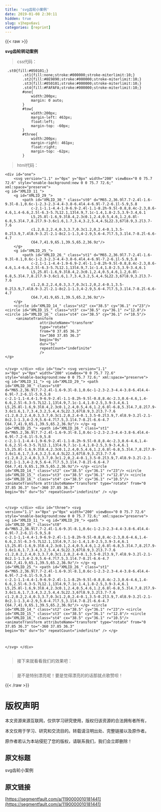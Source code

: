 ```yaml
---
title: 'svg齿轮小案例' 
date: 2019-01-08 2:30:11
hidden: true
slug: v1hepx6avi
categories: [reprint]
---
```


{{< raw >}}

                    
<p><strong>svg齿轮转动案例</strong></p>
<blockquote><p>css代码：</p></blockquote>
<div class="widget-codetool" style="display:none;">
      <div class="widget-codetool--inner">
      <span class="selectCode code-tool" data-toggle="tooltip" data-placement="top" title="" data-original-title="全选"></span>
      <span type="button" class="copyCode code-tool" data-toggle="tooltip" data-placement="top" data-clipboard-text=" .st0{fill:#050101;}
        .st1{fill:none;stroke:#000000;stroke-miterlimit:10;}
        .st2{fill:#8E9890;stroke:#000000;stroke-miterlimit:10;}
        .st3{fill:#050101;stroke:#000000;stroke-miterlimit:10;}
        .st4{fill:#FAFAFA;stroke:#000000;stroke-miterlimit:10;}
        #one{
            width:200px;
            margin: 0 auto;
        }
        #tow{
            width:200px;
            margin-left: 463px;
            float:left;
            margin-top: -60px;
        }
        #three{
            width:200px;
            margin-right: 461px;
            float:right;
            margin-top: -62px;
        }
" title="" data-original-title="复制"></span>
      <span type="button" class="saveToNote code-tool" data-toggle="tooltip" data-placement="top" title="" data-original-title="放进笔记"></span>
      </div>
      </div><pre class="hljs css"><code> <span class="hljs-selector-class">.st0</span>{<span class="hljs-attribute">fill</span>:<span class="hljs-number">#050101</span>;}
        <span class="hljs-selector-class">.st1</span>{<span class="hljs-attribute">fill</span>:none;<span class="hljs-attribute">stroke</span>:<span class="hljs-number">#000000</span>;<span class="hljs-attribute">stroke-miterlimit</span>:<span class="hljs-number">10</span>;}
        <span class="hljs-selector-class">.st2</span>{<span class="hljs-attribute">fill</span>:<span class="hljs-number">#8E9890</span>;<span class="hljs-attribute">stroke</span>:<span class="hljs-number">#000000</span>;<span class="hljs-attribute">stroke-miterlimit</span>:<span class="hljs-number">10</span>;}
        <span class="hljs-selector-class">.st3</span>{<span class="hljs-attribute">fill</span>:<span class="hljs-number">#050101</span>;<span class="hljs-attribute">stroke</span>:<span class="hljs-number">#000000</span>;<span class="hljs-attribute">stroke-miterlimit</span>:<span class="hljs-number">10</span>;}
        <span class="hljs-selector-class">.st4</span>{<span class="hljs-attribute">fill</span>:<span class="hljs-number">#FAFAFA</span>;<span class="hljs-attribute">stroke</span>:<span class="hljs-number">#000000</span>;<span class="hljs-attribute">stroke-miterlimit</span>:<span class="hljs-number">10</span>;}
        <span class="hljs-selector-id">#one</span>{
            <span class="hljs-attribute">width</span>:<span class="hljs-number">200px</span>;
            <span class="hljs-attribute">margin</span>: <span class="hljs-number">0</span> auto;
        }
        <span class="hljs-selector-id">#tow</span>{
            <span class="hljs-attribute">width</span>:<span class="hljs-number">200px</span>;
            <span class="hljs-attribute">margin-left</span>: <span class="hljs-number">463px</span>;
            <span class="hljs-attribute">float</span>:left;
            <span class="hljs-attribute">margin-top</span>: -<span class="hljs-number">60px</span>;
        }
        <span class="hljs-selector-id">#three</span>{
            <span class="hljs-attribute">width</span>:<span class="hljs-number">200px</span>;
            <span class="hljs-attribute">margin-right</span>: <span class="hljs-number">461px</span>;
            <span class="hljs-attribute">float</span>:right;
            <span class="hljs-attribute">margin-top</span>: -<span class="hljs-number">62px</span>;
        }
</code></pre>
<blockquote><p>html代码：</p></blockquote>
<div class="widget-codetool" style="display:none;">
      <div class="widget-codetool--inner">
      <span class="selectCode code-tool" data-toggle="tooltip" data-placement="top" title="" data-original-title="全选"></span>
      <span type="button" class="copyCode code-tool" data-toggle="tooltip" data-placement="top" data-clipboard-text="<div id=&quot;one&quot;>
    <svg version=&quot;1.1&quot; x=&quot;0px&quot; y=&quot;0px&quot; width=&quot;200&quot; viewBox=&quot;0 0 75.7 72.6&quot; style=&quot;enable-background:new 0 0 75.7 72.6;&quot; xml:space=&quot;preserve&quot;>
<g id=&quot;XMLID_11_&quot;>
    <g id=&quot;XMLID_29_&quot;>
        <path id=&quot;XMLID_30_&quot; class=&quot;st0&quot; d=&quot;M65.2,36.9l7.7-2.4l-1.6-9.3l-8.1,0.6c-1-2.3-2.3-4.4-3.8-6.4l4.4-6.9l-7.2-6.1l-5.9,5.8
            c-2.1-1.1-4.4-1.9-6.9-2.4l-1.1-8.2h-9.5l-0.8,8.4c-2.3,0.6-4.6,1.4-6.6,2.5l-6.3-5.7L12.1,13l4.9,7.1c-1.4,1.8-2.5,3.9-3.4,6.1
            L5,25.8l-1.6,9.3l8.4,2.3c0.1,2.4,0.5,4.6,1.2,6.8l-6.8,5.3l4.7,8.2l7.9-3.6c1.6,1.7,3.4,3.2,5.4,4.5L22.3,67l8.9,3.2l3.7-7.6
            c1.2,0.2,2.4,0.3,3.7,0.3c1.2,0,2.4-0.1,3.5-0.2l3.9,7.4l8.9-3.2l-2.1-8c2.1-1.3,4-2.9,5.6-4.7l7.5,3.1l4.7-8.2l-6.6-4.7
            C64.7,41.9,65.1,39.5,65.2,36.9z&quot;/>
    </g>
    <g id=&quot;XMLID_25_&quot;>
        <path id=&quot;XMLID_26_&quot; class=&quot;st1&quot; d=&quot;M65.2,36.9l7.7-2.4l-1.6-9.3l-8.1,0.6c-1-2.3-2.3-4.4-3.8-6.4l4.4-6.9l-7.2-6.1l-5.9,5.8
            c-2.1-1.1-4.4-1.9-6.9-2.4l-1.1-8.2h-9.5l-0.8,8.4c-2.3,0.6-4.6,1.4-6.6,2.5l-6.3-5.7L12.1,13l4.9,7.1c-1.4,1.8-2.5,3.9-3.4,6.1
            L5,25.8l-1.6,9.3l8.4,2.3c0.1,2.4,0.5,4.6,1.2,6.8l-6.8,5.3l4.7,8.2l7.9-3.6c1.6,1.7,3.4,3.2,5.4,4.5L22.3,67l8.9,3.2l3.7-7.6
            c1.2,0.2,2.4,0.3,3.7,0.3c1.2,0,2.4-0.1,3.5-0.2l3.9,7.4l8.9-3.2l-2.1-8c2.1-1.3,4-2.9,5.6-4.7l7.5,3.1l4.7-8.2l-6.6-4.7
            C64.7,41.9,65.1,39.5,65.2,36.9z&quot;/>
    </g>
    <circle id=&quot;XMLID_14_&quot; class=&quot;st2&quot; cx=&quot;38.5&quot; cy=&quot;36.1&quot; r=&quot;23&quot;/>
<circle id=&quot;XMLID_15_&quot; class=&quot;st3&quot; cx=&quot;38.5&quot; cy=&quot;36.1&quot; r=&quot;12.8&quot;/>
<circle id=&quot;XMLID_16_&quot; class=&quot;st4&quot; cx=&quot;38.5&quot; cy=&quot;36.1&quot; r=&quot;10.5&quot;/>
     <animateTransform
                attributeName=&quot;transform&quot;
                type=&quot;rotate&quot;
                from=&quot;0 37.85 36.3&quot;
                to=&quot;360 37.85 36.3&quot;
                begin=&quot;0s&quot;
                dur=&quot;5s&quot;
                repeatCount=&quot;indefinite&quot;
                />
</g>

</svg>
</div>
<div id=&quot;tow&quot;>
    <svg version=&quot;1.1&quot; x=&quot;0px&quot; y=&quot;0px&quot; width=&quot;200&quot; viewBox=&quot;0 0 75.7 72.6&quot; style=&quot;enable-background:new 0 0 75.7 72.6;&quot; xml:space=&quot;preserve&quot;>
<g id=&quot;XMLID_11_&quot;>
    <g id=&quot;XMLID_29_&quot;>
        <path id=&quot;XMLID_30_&quot; class=&quot;st0&quot; d=&quot;M65.2,36.9l7.7-2.4l-1.6-9.3l-8.1,0.6c-1-2.3-2.3-4.4-3.8-6.4l4.4-6.9l-7.2-6.1l-5.9,5.8
            c-2.1-1.1-4.4-1.9-6.9-2.4l-1.1-8.2h-9.5l-0.8,8.4c-2.3,0.6-4.6,1.4-6.6,2.5l-6.3-5.7L12.1,13l4.9,7.1c-1.4,1.8-2.5,3.9-3.4,6.1
            L5,25.8l-1.6,9.3l8.4,2.3c0.1,2.4,0.5,4.6,1.2,6.8l-6.8,5.3l4.7,8.2l7.9-3.6c1.6,1.7,3.4,3.2,5.4,4.5L22.3,67l8.9,3.2l3.7-7.6
            c1.2,0.2,2.4,0.3,3.7,0.3c1.2,0,2.4-0.1,3.5-0.2l3.9,7.4l8.9-3.2l-2.1-8c2.1-1.3,4-2.9,5.6-4.7l7.5,3.1l4.7-8.2l-6.6-4.7
            C64.7,41.9,65.1,39.5,65.2,36.9z&quot;/>
    </g>
    <g id=&quot;XMLID_25_&quot;>
        <path id=&quot;XMLID_26_&quot; class=&quot;st1&quot; d=&quot;M65.2,36.9l7.7-2.4l-1.6-9.3l-8.1,0.6c-1-2.3-2.3-4.4-3.8-6.4l4.4-6.9l-7.2-6.1l-5.9,5.8
            c-2.1-1.1-4.4-1.9-6.9-2.4l-1.1-8.2h-9.5l-0.8,8.4c-2.3,0.6-4.6,1.4-6.6,2.5l-6.3-5.7L12.1,13l4.9,7.1c-1.4,1.8-2.5,3.9-3.4,6.1
            L5,25.8l-1.6,9.3l8.4,2.3c0.1,2.4,0.5,4.6,1.2,6.8l-6.8,5.3l4.7,8.2l7.9-3.6c1.6,1.7,3.4,3.2,5.4,4.5L22.3,67l8.9,3.2l3.7-7.6
            c1.2,0.2,2.4,0.3,3.7,0.3c1.2,0,2.4-0.1,3.5-0.2l3.9,7.4l8.9-3.2l-2.1-8c2.1-1.3,4-2.9,5.6-4.7l7.5,3.1l4.7-8.2l-6.6-4.7
            C64.7,41.9,65.1,39.5,65.2,36.9z&quot;/>
    </g>
    <circle id=&quot;XMLID_14_&quot; class=&quot;st2&quot; cx=&quot;38.5&quot; cy=&quot;36.1&quot; r=&quot;23&quot;/>
<circle id=&quot;XMLID_15_&quot; class=&quot;st3&quot; cx=&quot;38.5&quot; cy=&quot;36.1&quot; r=&quot;12.8&quot;/>
<circle id=&quot;XMLID_16_&quot; class=&quot;st4&quot; cx=&quot;38.5&quot; cy=&quot;36.1&quot; r=&quot;10.5&quot;/>
     <animateTransform
                attributeName=&quot;transform&quot;
                type=&quot;rotate&quot;
                from=&quot;0 37.85 36.3&quot;
                to=&quot;-360 37.85 36.3&quot;
                begin=&quot;0s&quot;
                dur=&quot;5s&quot;
                repeatCount=&quot;indefinite&quot;
                />
</g>

</svg>
</div>
<div id=&quot;three&quot;>
    <svg version=&quot;1.1&quot; x=&quot;0px&quot; y=&quot;0px&quot; width=&quot;200&quot; viewBox=&quot;0 0 75.7 72.6&quot; style=&quot;enable-background:new 0 0 75.7 72.6;&quot; xml:space=&quot;preserve&quot;>
<g id=&quot;XMLID_11_&quot;>
    <g id=&quot;XMLID_29_&quot;>
        <path id=&quot;XMLID_30_&quot; class=&quot;st0&quot; d=&quot;M65.2,36.9l7.7-2.4l-1.6-9.3l-8.1,0.6c-1-2.3-2.3-4.4-3.8-6.4l4.4-6.9l-7.2-6.1l-5.9,5.8
            c-2.1-1.1-4.4-1.9-6.9-2.4l-1.1-8.2h-9.5l-0.8,8.4c-2.3,0.6-4.6,1.4-6.6,2.5l-6.3-5.7L12.1,13l4.9,7.1c-1.4,1.8-2.5,3.9-3.4,6.1
            L5,25.8l-1.6,9.3l8.4,2.3c0.1,2.4,0.5,4.6,1.2,6.8l-6.8,5.3l4.7,8.2l7.9-3.6c1.6,1.7,3.4,3.2,5.4,4.5L22.3,67l8.9,3.2l3.7-7.6
            c1.2,0.2,2.4,0.3,3.7,0.3c1.2,0,2.4-0.1,3.5-0.2l3.9,7.4l8.9-3.2l-2.1-8c2.1-1.3,4-2.9,5.6-4.7l7.5,3.1l4.7-8.2l-6.6-4.7
            C64.7,41.9,65.1,39.5,65.2,36.9z&quot;/>
    </g>
    <g id=&quot;XMLID_25_&quot;>
        <path id=&quot;XMLID_26_&quot; class=&quot;st1&quot; d=&quot;M65.2,36.9l7.7-2.4l-1.6-9.3l-8.1,0.6c-1-2.3-2.3-4.4-3.8-6.4l4.4-6.9l-7.2-6.1l-5.9,5.8
            c-2.1-1.1-4.4-1.9-6.9-2.4l-1.1-8.2h-9.5l-0.8,8.4c-2.3,0.6-4.6,1.4-6.6,2.5l-6.3-5.7L12.1,13l4.9,7.1c-1.4,1.8-2.5,3.9-3.4,6.1
            L5,25.8l-1.6,9.3l8.4,2.3c0.1,2.4,0.5,4.6,1.2,6.8l-6.8,5.3l4.7,8.2l7.9-3.6c1.6,1.7,3.4,3.2,5.4,4.5L22.3,67l8.9,3.2l3.7-7.6
            c1.2,0.2,2.4,0.3,3.7,0.3c1.2,0,2.4-0.1,3.5-0.2l3.9,7.4l8.9-3.2l-2.1-8c2.1-1.3,4-2.9,5.6-4.7l7.5,3.1l4.7-8.2l-6.6-4.7
            C64.7,41.9,65.1,39.5,65.2,36.9z&quot;/>
    </g>
    <circle id=&quot;XMLID_14_&quot; class=&quot;st2&quot; cx=&quot;38.5&quot; cy=&quot;36.1&quot; r=&quot;23&quot;/>
<circle id=&quot;XMLID_15_&quot; class=&quot;st3&quot; cx=&quot;38.5&quot; cy=&quot;36.1&quot; r=&quot;12.8&quot;/>
<circle id=&quot;XMLID_16_&quot; class=&quot;st4&quot; cx=&quot;38.5&quot; cy=&quot;36.1&quot; r=&quot;10.5&quot;/>
    <animateTransform
                attributeName=&quot;transform&quot;
                type=&quot;rotate&quot;
                from=&quot;0 37.85 36.3&quot;
                to=&quot;-360 37.85 36.3&quot;
                begin=&quot;0s&quot;
                dur=&quot;5s&quot;
                repeatCount=&quot;indefinite&quot;
                />
</g>

</svg>
</div>" title="" data-original-title="复制"></span>
      <span type="button" class="saveToNote code-tool" data-toggle="tooltip" data-placement="top" title="" data-original-title="放进笔记"></span>
      </div>
      </div><pre class="hljs subunit"><code>&lt;div id="one"&gt;
    &lt;svg version="1.1" x="0px" y="0px" width="200" viewBox="0 0 75.7 72.6" style="enable-background:new 0 0 75.7 72.6;" xml:space="preserve"&gt;
&lt;g id="XMLID_11_"&gt;
    &lt;g id="XMLID_29_"&gt;
        &lt;path id="XMLID_30_" class="st0" d="M65.2,36.9l7.7<span class="hljs-string">-2</span>.4l<span class="hljs-string">-1</span>.6<span class="hljs-string">-9</span>.3l<span class="hljs-string">-8</span>.1,0.6c<span class="hljs-string">-1</span><span class="hljs-string">-2</span>.3<span class="hljs-string">-2</span>.3<span class="hljs-string">-4</span>.4<span class="hljs-string">-3</span>.8<span class="hljs-string">-6</span>.4l4.4<span class="hljs-string">-6</span>.9l<span class="hljs-string">-7</span>.2<span class="hljs-string">-6</span>.1l<span class="hljs-string">-5</span>.9,5.8
            c<span class="hljs-string">-2</span>.1<span class="hljs-string">-1</span>.1<span class="hljs-string">-4</span>.4<span class="hljs-string">-1</span>.9<span class="hljs-string">-6</span>.9<span class="hljs-string">-2</span>.4l<span class="hljs-string">-1</span>.1<span class="hljs-string">-8</span>.2h<span class="hljs-string">-9</span>.5l<span class="hljs-string">-0</span>.8,8.4c<span class="hljs-string">-2</span>.3,0.6<span class="hljs-string">-4</span>.6,1.4<span class="hljs-string">-6</span>.6,2.5l<span class="hljs-string">-6</span>.3<span class="hljs-string">-5</span>.7L12.1,13l4.9,7.1c<span class="hljs-string">-1</span>.4,1.8<span class="hljs-string">-2</span>.5,3.9<span class="hljs-string">-3</span>.4,6.1
            L5,25.8l<span class="hljs-string">-1</span>.6,9.3l8.4,2.3c0.1,2.4,0.5,4.6,1.2,6.8l<span class="hljs-string">-6</span>.8,5.3l4.7,8.2l7.9<span class="hljs-string">-3</span>.6c1.6,1.7,3.4,3.2,5.4,4.5L22.3,67l8.9,3.2l3.7<span class="hljs-string">-7</span>.6
            c1.2,0.2,2.4,0.3,3.7,0.3c1.2,0,2.4<span class="hljs-string">-0</span>.1,3.5<span class="hljs-string">-0</span>.2l3.9,7.4l8.9<span class="hljs-string">-3</span>.2l<span class="hljs-string">-2</span>.1<span class="hljs-string">-8</span>c2.1<span class="hljs-string">-1</span>.3,4<span class="hljs-string">-2</span>.9,5.6<span class="hljs-string">-4</span>.7l7.5,3.1l4.7<span class="hljs-string">-8</span>.2l<span class="hljs-string">-6</span>.6<span class="hljs-string">-4</span>.7
            C64.7,41.9,65.1,39.5,65.2,36.9z"/&gt;
    &lt;/g&gt;
    &lt;g id="XMLID_25_"&gt;
        &lt;path id="XMLID_26_" class="st1" d="M65.2,36.9l7.7<span class="hljs-string">-2</span>.4l<span class="hljs-string">-1</span>.6<span class="hljs-string">-9</span>.3l<span class="hljs-string">-8</span>.1,0.6c<span class="hljs-string">-1</span><span class="hljs-string">-2</span>.3<span class="hljs-string">-2</span>.3<span class="hljs-string">-4</span>.4<span class="hljs-string">-3</span>.8<span class="hljs-string">-6</span>.4l4.4<span class="hljs-string">-6</span>.9l<span class="hljs-string">-7</span>.2<span class="hljs-string">-6</span>.1l<span class="hljs-string">-5</span>.9,5.8
            c<span class="hljs-string">-2</span>.1<span class="hljs-string">-1</span>.1<span class="hljs-string">-4</span>.4<span class="hljs-string">-1</span>.9<span class="hljs-string">-6</span>.9<span class="hljs-string">-2</span>.4l<span class="hljs-string">-1</span>.1<span class="hljs-string">-8</span>.2h<span class="hljs-string">-9</span>.5l<span class="hljs-string">-0</span>.8,8.4c<span class="hljs-string">-2</span>.3,0.6<span class="hljs-string">-4</span>.6,1.4<span class="hljs-string">-6</span>.6,2.5l<span class="hljs-string">-6</span>.3<span class="hljs-string">-5</span>.7L12.1,13l4.9,7.1c<span class="hljs-string">-1</span>.4,1.8<span class="hljs-string">-2</span>.5,3.9<span class="hljs-string">-3</span>.4,6.1
            L5,25.8l<span class="hljs-string">-1</span>.6,9.3l8.4,2.3c0.1,2.4,0.5,4.6,1.2,6.8l<span class="hljs-string">-6</span>.8,5.3l4.7,8.2l7.9<span class="hljs-string">-3</span>.6c1.6,1.7,3.4,3.2,5.4,4.5L22.3,67l8.9,3.2l3.7<span class="hljs-string">-7</span>.6
            c1.2,0.2,2.4,0.3,3.7,0.3c1.2,0,2.4<span class="hljs-string">-0</span>.1,3.5<span class="hljs-string">-0</span>.2l3.9,7.4l8.9<span class="hljs-string">-3</span>.2l<span class="hljs-string">-2</span>.1<span class="hljs-string">-8</span>c2.1<span class="hljs-string">-1</span>.3,4<span class="hljs-string">-2</span>.9,5.6<span class="hljs-string">-4</span>.7l7.5,3.1l4.7<span class="hljs-string">-8</span>.2l<span class="hljs-string">-6</span>.6<span class="hljs-string">-4</span>.7
            C64.7,41.9,65.1,39.5,65.2,36.9z"/&gt;
    &lt;/g&gt;
    &lt;circle id="XMLID_14_" class="st2" cx="38.5" cy="36.1" r="23"/&gt;
&lt;circle id="XMLID_15_" class="st3" cx="38.5" cy="36.1" r="12.8"/&gt;
&lt;circle id="XMLID_16_" class="st4" cx="38.5" cy="36.1" r="10.5"/&gt;
     &lt;animateTransform
                attributeName="transform"
                type="rotate"
                from="0 37.85 36.3"
                to="360 37.85 36.3"
                begin="0s"
                dur="5s"
                repeatCount="indefinite"
                /&gt;
&lt;/g&gt;

&lt;/svg&gt;
&lt;/div&gt;
&lt;div id="tow"&gt;
    &lt;svg version="1.1" x="0px" y="0px" width="200" viewBox="0 0 75.7 72.6" style="enable-background:new 0 0 75.7 72.6;" xml:space="preserve"&gt;
&lt;g id="XMLID_11_"&gt;
    &lt;g id="XMLID_29_"&gt;
        &lt;path id="XMLID_30_" class="st0" d="M65.2,36.9l7.7<span class="hljs-string">-2</span>.4l<span class="hljs-string">-1</span>.6<span class="hljs-string">-9</span>.3l<span class="hljs-string">-8</span>.1,0.6c<span class="hljs-string">-1</span><span class="hljs-string">-2</span>.3<span class="hljs-string">-2</span>.3<span class="hljs-string">-4</span>.4<span class="hljs-string">-3</span>.8<span class="hljs-string">-6</span>.4l4.4<span class="hljs-string">-6</span>.9l<span class="hljs-string">-7</span>.2<span class="hljs-string">-6</span>.1l<span class="hljs-string">-5</span>.9,5.8
            c<span class="hljs-string">-2</span>.1<span class="hljs-string">-1</span>.1<span class="hljs-string">-4</span>.4<span class="hljs-string">-1</span>.9<span class="hljs-string">-6</span>.9<span class="hljs-string">-2</span>.4l<span class="hljs-string">-1</span>.1<span class="hljs-string">-8</span>.2h<span class="hljs-string">-9</span>.5l<span class="hljs-string">-0</span>.8,8.4c<span class="hljs-string">-2</span>.3,0.6<span class="hljs-string">-4</span>.6,1.4<span class="hljs-string">-6</span>.6,2.5l<span class="hljs-string">-6</span>.3<span class="hljs-string">-5</span>.7L12.1,13l4.9,7.1c<span class="hljs-string">-1</span>.4,1.8<span class="hljs-string">-2</span>.5,3.9<span class="hljs-string">-3</span>.4,6.1
            L5,25.8l<span class="hljs-string">-1</span>.6,9.3l8.4,2.3c0.1,2.4,0.5,4.6,1.2,6.8l<span class="hljs-string">-6</span>.8,5.3l4.7,8.2l7.9<span class="hljs-string">-3</span>.6c1.6,1.7,3.4,3.2,5.4,4.5L22.3,67l8.9,3.2l3.7<span class="hljs-string">-7</span>.6
            c1.2,0.2,2.4,0.3,3.7,0.3c1.2,0,2.4<span class="hljs-string">-0</span>.1,3.5<span class="hljs-string">-0</span>.2l3.9,7.4l8.9<span class="hljs-string">-3</span>.2l<span class="hljs-string">-2</span>.1<span class="hljs-string">-8</span>c2.1<span class="hljs-string">-1</span>.3,4<span class="hljs-string">-2</span>.9,5.6<span class="hljs-string">-4</span>.7l7.5,3.1l4.7<span class="hljs-string">-8</span>.2l<span class="hljs-string">-6</span>.6<span class="hljs-string">-4</span>.7
            C64.7,41.9,65.1,39.5,65.2,36.9z"/&gt;
    &lt;/g&gt;
    &lt;g id="XMLID_25_"&gt;
        &lt;path id="XMLID_26_" class="st1" d="M65.2,36.9l7.7<span class="hljs-string">-2</span>.4l<span class="hljs-string">-1</span>.6<span class="hljs-string">-9</span>.3l<span class="hljs-string">-8</span>.1,0.6c<span class="hljs-string">-1</span><span class="hljs-string">-2</span>.3<span class="hljs-string">-2</span>.3<span class="hljs-string">-4</span>.4<span class="hljs-string">-3</span>.8<span class="hljs-string">-6</span>.4l4.4<span class="hljs-string">-6</span>.9l<span class="hljs-string">-7</span>.2<span class="hljs-string">-6</span>.1l<span class="hljs-string">-5</span>.9,5.8
            c<span class="hljs-string">-2</span>.1<span class="hljs-string">-1</span>.1<span class="hljs-string">-4</span>.4<span class="hljs-string">-1</span>.9<span class="hljs-string">-6</span>.9<span class="hljs-string">-2</span>.4l<span class="hljs-string">-1</span>.1<span class="hljs-string">-8</span>.2h<span class="hljs-string">-9</span>.5l<span class="hljs-string">-0</span>.8,8.4c<span class="hljs-string">-2</span>.3,0.6<span class="hljs-string">-4</span>.6,1.4<span class="hljs-string">-6</span>.6,2.5l<span class="hljs-string">-6</span>.3<span class="hljs-string">-5</span>.7L12.1,13l4.9,7.1c<span class="hljs-string">-1</span>.4,1.8<span class="hljs-string">-2</span>.5,3.9<span class="hljs-string">-3</span>.4,6.1
            L5,25.8l<span class="hljs-string">-1</span>.6,9.3l8.4,2.3c0.1,2.4,0.5,4.6,1.2,6.8l<span class="hljs-string">-6</span>.8,5.3l4.7,8.2l7.9<span class="hljs-string">-3</span>.6c1.6,1.7,3.4,3.2,5.4,4.5L22.3,67l8.9,3.2l3.7<span class="hljs-string">-7</span>.6
            c1.2,0.2,2.4,0.3,3.7,0.3c1.2,0,2.4<span class="hljs-string">-0</span>.1,3.5<span class="hljs-string">-0</span>.2l3.9,7.4l8.9<span class="hljs-string">-3</span>.2l<span class="hljs-string">-2</span>.1<span class="hljs-string">-8</span>c2.1<span class="hljs-string">-1</span>.3,4<span class="hljs-string">-2</span>.9,5.6<span class="hljs-string">-4</span>.7l7.5,3.1l4.7<span class="hljs-string">-8</span>.2l<span class="hljs-string">-6</span>.6<span class="hljs-string">-4</span>.7
            C64.7,41.9,65.1,39.5,65.2,36.9z"/&gt;
    &lt;/g&gt;
    &lt;circle id="XMLID_14_" class="st2" cx="38.5" cy="36.1" r="23"/&gt;
&lt;circle id="XMLID_15_" class="st3" cx="38.5" cy="36.1" r="12.8"/&gt;
&lt;circle id="XMLID_16_" class="st4" cx="38.5" cy="36.1" r="10.5"/&gt;
     &lt;animateTransform
                attributeName="transform"
                type="rotate"
                from="0 37.85 36.3"
                to="<span class="hljs-string">-360</span> 37.85 36.3"
                begin="0s"
                dur="5s"
                repeatCount="indefinite"
                /&gt;
&lt;/g&gt;

&lt;/svg&gt;
&lt;/div&gt;
&lt;div id="three"&gt;
    &lt;svg version="1.1" x="0px" y="0px" width="200" viewBox="0 0 75.7 72.6" style="enable-background:new 0 0 75.7 72.6;" xml:space="preserve"&gt;
&lt;g id="XMLID_11_"&gt;
    &lt;g id="XMLID_29_"&gt;
        &lt;path id="XMLID_30_" class="st0" d="M65.2,36.9l7.7<span class="hljs-string">-2</span>.4l<span class="hljs-string">-1</span>.6<span class="hljs-string">-9</span>.3l<span class="hljs-string">-8</span>.1,0.6c<span class="hljs-string">-1</span><span class="hljs-string">-2</span>.3<span class="hljs-string">-2</span>.3<span class="hljs-string">-4</span>.4<span class="hljs-string">-3</span>.8<span class="hljs-string">-6</span>.4l4.4<span class="hljs-string">-6</span>.9l<span class="hljs-string">-7</span>.2<span class="hljs-string">-6</span>.1l<span class="hljs-string">-5</span>.9,5.8
            c<span class="hljs-string">-2</span>.1<span class="hljs-string">-1</span>.1<span class="hljs-string">-4</span>.4<span class="hljs-string">-1</span>.9<span class="hljs-string">-6</span>.9<span class="hljs-string">-2</span>.4l<span class="hljs-string">-1</span>.1<span class="hljs-string">-8</span>.2h<span class="hljs-string">-9</span>.5l<span class="hljs-string">-0</span>.8,8.4c<span class="hljs-string">-2</span>.3,0.6<span class="hljs-string">-4</span>.6,1.4<span class="hljs-string">-6</span>.6,2.5l<span class="hljs-string">-6</span>.3<span class="hljs-string">-5</span>.7L12.1,13l4.9,7.1c<span class="hljs-string">-1</span>.4,1.8<span class="hljs-string">-2</span>.5,3.9<span class="hljs-string">-3</span>.4,6.1
            L5,25.8l<span class="hljs-string">-1</span>.6,9.3l8.4,2.3c0.1,2.4,0.5,4.6,1.2,6.8l<span class="hljs-string">-6</span>.8,5.3l4.7,8.2l7.9<span class="hljs-string">-3</span>.6c1.6,1.7,3.4,3.2,5.4,4.5L22.3,67l8.9,3.2l3.7<span class="hljs-string">-7</span>.6
            c1.2,0.2,2.4,0.3,3.7,0.3c1.2,0,2.4<span class="hljs-string">-0</span>.1,3.5<span class="hljs-string">-0</span>.2l3.9,7.4l8.9<span class="hljs-string">-3</span>.2l<span class="hljs-string">-2</span>.1<span class="hljs-string">-8</span>c2.1<span class="hljs-string">-1</span>.3,4<span class="hljs-string">-2</span>.9,5.6<span class="hljs-string">-4</span>.7l7.5,3.1l4.7<span class="hljs-string">-8</span>.2l<span class="hljs-string">-6</span>.6<span class="hljs-string">-4</span>.7
            C64.7,41.9,65.1,39.5,65.2,36.9z"/&gt;
    &lt;/g&gt;
    &lt;g id="XMLID_25_"&gt;
        &lt;path id="XMLID_26_" class="st1" d="M65.2,36.9l7.7<span class="hljs-string">-2</span>.4l<span class="hljs-string">-1</span>.6<span class="hljs-string">-9</span>.3l<span class="hljs-string">-8</span>.1,0.6c<span class="hljs-string">-1</span><span class="hljs-string">-2</span>.3<span class="hljs-string">-2</span>.3<span class="hljs-string">-4</span>.4<span class="hljs-string">-3</span>.8<span class="hljs-string">-6</span>.4l4.4<span class="hljs-string">-6</span>.9l<span class="hljs-string">-7</span>.2<span class="hljs-string">-6</span>.1l<span class="hljs-string">-5</span>.9,5.8
            c<span class="hljs-string">-2</span>.1<span class="hljs-string">-1</span>.1<span class="hljs-string">-4</span>.4<span class="hljs-string">-1</span>.9<span class="hljs-string">-6</span>.9<span class="hljs-string">-2</span>.4l<span class="hljs-string">-1</span>.1<span class="hljs-string">-8</span>.2h<span class="hljs-string">-9</span>.5l<span class="hljs-string">-0</span>.8,8.4c<span class="hljs-string">-2</span>.3,0.6<span class="hljs-string">-4</span>.6,1.4<span class="hljs-string">-6</span>.6,2.5l<span class="hljs-string">-6</span>.3<span class="hljs-string">-5</span>.7L12.1,13l4.9,7.1c<span class="hljs-string">-1</span>.4,1.8<span class="hljs-string">-2</span>.5,3.9<span class="hljs-string">-3</span>.4,6.1
            L5,25.8l<span class="hljs-string">-1</span>.6,9.3l8.4,2.3c0.1,2.4,0.5,4.6,1.2,6.8l<span class="hljs-string">-6</span>.8,5.3l4.7,8.2l7.9<span class="hljs-string">-3</span>.6c1.6,1.7,3.4,3.2,5.4,4.5L22.3,67l8.9,3.2l3.7<span class="hljs-string">-7</span>.6
            c1.2,0.2,2.4,0.3,3.7,0.3c1.2,0,2.4<span class="hljs-string">-0</span>.1,3.5<span class="hljs-string">-0</span>.2l3.9,7.4l8.9<span class="hljs-string">-3</span>.2l<span class="hljs-string">-2</span>.1<span class="hljs-string">-8</span>c2.1<span class="hljs-string">-1</span>.3,4<span class="hljs-string">-2</span>.9,5.6<span class="hljs-string">-4</span>.7l7.5,3.1l4.7<span class="hljs-string">-8</span>.2l<span class="hljs-string">-6</span>.6<span class="hljs-string">-4</span>.7
            C64.7,41.9,65.1,39.5,65.2,36.9z"/&gt;
    &lt;/g&gt;
    &lt;circle id="XMLID_14_" class="st2" cx="38.5" cy="36.1" r="23"/&gt;
&lt;circle id="XMLID_15_" class="st3" cx="38.5" cy="36.1" r="12.8"/&gt;
&lt;circle id="XMLID_16_" class="st4" cx="38.5" cy="36.1" r="10.5"/&gt;
    &lt;animateTransform
                attributeName="transform"
                type="rotate"
                from="0 37.85 36.3"
                to="<span class="hljs-string">-360</span> 37.85 36.3"
                begin="0s"
                dur="5s"
                repeatCount="indefinite"
                /&gt;
&lt;/g&gt;

&lt;/svg&gt;
&lt;/div&gt;</code></pre>
<blockquote><p>接下来就看看我们的效果吧：</p></blockquote>
<p><span class="img-wrap"><img data-src="/img/remote/1460000010181444" src="https://static.alili.tech/img/remote/1460000010181444" alt="" title="" style="cursor: pointer; display: inline;"></span></p>
<blockquote><p>是不是特别漂亮呢！要是觉得漂亮的的话那就点歌赞呗！</p></blockquote>

                
{{< /raw >}}

# 版权声明
本文资源来源互联网，仅供学习研究使用，版权归该资源的合法拥有者所有，

本文仅用于学习、研究和交流目的。转载请注明出处、完整链接以及原作者。

原作者若认为本站侵犯了您的版权，请联系我们，我们会立即删除！

## 原文标题
svg齿轮小案例

## 原文链接
[https://segmentfault.com/a/1190000010181441](https://segmentfault.com/a/1190000010181441)

